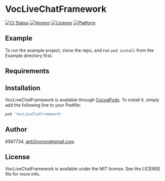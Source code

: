 # VocLiveChatFramework

[![CI Status](https://img.shields.io/travis/6587734/VocLiveChatFramework.svg?style=flat)](https://travis-ci.org/6587734/VocLiveChatFramework)
[![Version](https://img.shields.io/cocoapods/v/VocLiveChatFramework.svg?style=flat)](https://cocoapods.org/pods/VocLiveChatFramework)
[![License](https://img.shields.io/cocoapods/l/VocLiveChatFramework.svg?style=flat)](https://cocoapods.org/pods/VocLiveChatFramework)
[![Platform](https://img.shields.io/cocoapods/p/VocLiveChatFramework.svg?style=flat)](https://cocoapods.org/pods/VocLiveChatFramework)

## Example

To run the example project, clone the repo, and run `pod install` from the Example directory first.

## Requirements

## Installation

VocLiveChatFramework is available through [CocoaPods](https://cocoapods.org). To install
it, simply add the following line to your Podfile:

```ruby
pod 'VocLiveChatFramework'
```

## Author

6587734, anti2moron@gmail.com

## License

VocLiveChatFramework is available under the MIT license. See the LICENSE file for more info.
